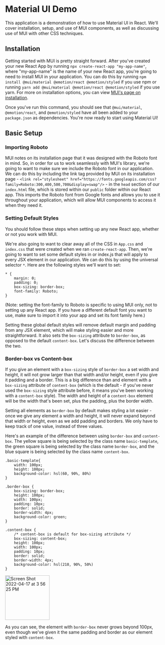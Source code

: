 # Material UI Demo

This application is a demonstration of how to use Material UI in React. We'll cover installation, setup, and use of MUI components, as well as discussing use of MUI with other CSS techniques.

## Installation

Getting started with MUI is pretty straight forward. After you've created your new React App by running `npx create-react-app "my-app-name"`, where "my-app-name" is the name of your new React app, you're going to need to install MUI in your application. You can do this by running `npm install @mui/material @emotion/react @emotion/styled` if you use npm or running `yarn add @mui/material @emotion/react @emotion/styled` if you use yarn. For more on installation options, you can view <a href="https://mui.com/material-ui/getting-started/installation/">MUI's page on installation</a>.

Once you've run this command, you should see that `@mui/material`, `@emotion/react`, and `@emotion/styled` have all been added to your `package.json` as dependencies. You're now ready to start using Material UI!

## Basic Setup

### Importing Roboto
MUI notes on its installation page that it was designed with the Roboto font in mind. So, in order for us to work seamlessly with MUI's library, we're going to want to make sure we include the Roboto font in our application. We can do this by including the link tag provided by MUI on its installation page -  `<link rel="stylesheet" href="https://fonts.googleapis.com/css?family=Roboto:300,400,500,700&display=swap"/>` - in the `head` section of our `index.html` file, which is stored within our `public` folder within our React app. This imports the Roboto font from Google fonts and allows you to use it throughout your application, which will allow MUI components to access it when they need it.

### Setting Default Styles

You should follow these steps when setting up any new React app, whether or not you work with MUI.

We're also going to want to clear away all of the CSS in `App.css` and `index.css` that were created when we ran `create-react-app`. Then, we're going to want to set some default styles in or index.js that will apply to every JSX element in our application. We can do this by using the universal selector `*`. Here are the following styles we'll want to set:

```
* {
    margin: 0;
    padding: 0;
    box-sizing: border-box;
    font-family: Roboto;
}
```

(Note: setting the font-family to Roboto is specific to using MUI only, not to setting up any React app. If you have a different default font you want to use, make sure to import it into your app and set its font family here.)

Setting these global default styles will remove default margin and padding from any JSX element, which will make styling easier and more straightforward. It also sets the `box-sizing` attribute to `border-box`, as opposed to the default `content-box`. Let's discuss the difference between the two.

### Border-box vs Content-box

If you give an element with a `box-sizing` style of `border-box` a set width and height, it will not grow larger than that width and/or height, even if you give it padding and a border. This is a big difference than and element with a `box-sizing` attribute of `content-box` (which is the default - if you've never used the `box-sizing` style attribute before, it means you've been working with a `content-box` style). The width and height of a `content-box` element will be the width that's been set, plus the padding, plus the border width. 

Setting all elements as `border-box` by default makes styling a lot easier - once we give any element a width and height, it will never expand beyond that width or height, even as we add padding and borders. We only have to keep track of one value, instead of three values.
 

Here's an example of the difference between using `border-box` and `content-box`. The yellow square is being selected by the class name `basic-template`, the green square is being selected by the class name `border-box`, and the blue square is being selected by the class name `content-box`.

```
.basic-template{
    width: 100px;
    height: 100px;
    background-color: hsl(60, 90%, 80%)
}

.border-box {
    box-sizing: border-box;
    height: 100px;
    width: 100px;
    padding: 10px;
    border: solid;
    border-width: 4px;
    background-color: green;
}

.content-box {
    /* content-box is default for box-sizing attribute */
    box-sizing: content-box;
    height: 100px;
    width: 100px;
    padding: 10px;
    border: solid;
    border-width: 4px;
    background-color: hsl(210, 90%, 50%)
}
```
<img width="144" alt="Screen Shot 2022-04-17 at 3 56 25 PM" src="https://user-images.githubusercontent.com/89106805/163735391-53a71d5f-9d98-420f-a1de-a774edf63b61.png">


As you can see, the element with `border-box` never grows beyond 100px, even though we've given it the same padding and border as our element styled with `content-box`.


